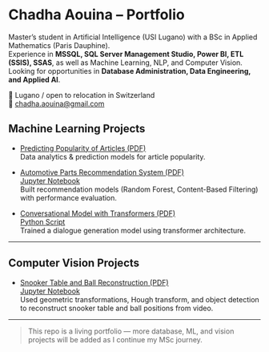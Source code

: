 # Chadha Aouina – Portfolio

Master’s student in Artificial Intelligence (USI Lugano) with a BSc in Applied Mathematics (Paris Dauphine).  
Experience in **MSSQL, SQL Server Management Studio, Power BI, ETL (SSIS), SSAS**, as well as Machine Learning, NLP, and Computer Vision.  
Looking for opportunities in **Database Administration, Data Engineering, and Applied AI**.

📍 Lugano / open to relocation in Switzerland  
📧 chadha.aouina@gmail.com  


##  Machine Learning Projects
- [Predicting Popularity of Articles (PDF)](./ml-projects/predicting-articles/Predicting%20Popularity%20of%20Articles.pdf)  
  Data analytics & prediction models for article popularity.  

- [Automotive Parts Recommendation System (PDF)](./ml-projects/recommender-system/rec.pdf)  
  [Jupyter Notebook](./ml-projects/recommender-system/rec.ipynb)  
  Built recommendation models (Random Forest, Content-Based Filtering) with performance evaluation.  

- [Conversational Model with Transformers (PDF)](./ml-projects/conversational-transformer/Conversational%20model%20with%20Transformers.pdf)  
  [Python Script](./ml-projects/conversational-transformer/Conversational%20model%20with%20Transformers.py)  
  Trained a dialogue generation model using transformer architecture.  

---

## Computer Vision Projects
- [Snooker Table and Ball Reconstruction (PDF)](./vision-projects/snooker/snooker.pdf)  
  [Jupyter Notebook](./vision-projects/snooker/snooker.ipynb)  
  Used geometric transformations, Hough transform, and object detection to reconstruct snooker table and ball positions from video.  



---


> This repo is a living portfolio — more database, ML, and vision projects will be added as I continue my MSc journey.
